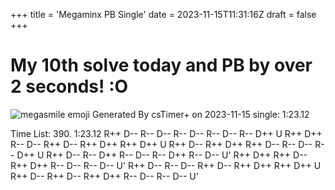 +++
title = 'Megaminx PB Single'
date = 2023-11-15T11:31:16Z
draft = false
+++

# My 10th solve today and PB by over 2 seconds! :O
![megasmile emoji](/megasmile.webp)
Generated By csTimer+ on 2023-11-15
single: 1:23.12

Time List:
390. 1:23.12     R++ D-- R-- D-- R-- D-- R-- D-- R-- D++ U
  R++ D++ R-- D-- R++ D-- R++ D++ R++ D++ U
  R++ D-- R++ D++ R++ D-- R-- D-- R-- D++ U
  R++ D-- R-- D++ R-- D-- R-- D++ R-- D-- U'
  R++ D++ R++ D-- R++ D++ R-- D-- R-- D-- U'
  R++ D-- R-- D-- R++ D-- R++ D++ R++ D++ U
  R++ D-- R++ D-- R++ D++ R-- D-- R-- D-- U'

